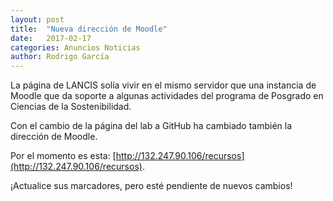 ```yaml
---
layout: post
title:  "Nueva dirección de Moodle"
date:   2017-02-17
categories: Anuncios Noticias
author: Rodrigo García
---
```


La página de LANCIS solía vivir en el mismo servidor que una instancia de Moodle que da soporte a algunas actividades del programa de Posgrado en Ciencias de la Sostenibilidad.

Con el cambio de la página del lab a GitHub ha cambiado también la dirección de Moodle.

Por el momento es esta: [http://132.247.90.106/recursos](http://132.247.90.106/recursos).

¡Actualice sus marcadores, pero esté pendiente de nuevos cambios!
